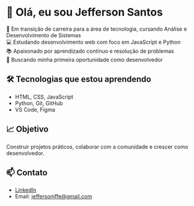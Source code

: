 # 👋 Olá, eu sou Jefferson Santos

🎯 Em transição de carreira para a área de tecnologia, cursando Análise e Desenvolvimento de Sistemas  
💻 Estudando desenvolvimento web com foco em JavaScript e Python  
📚 Apaixonado por aprendizado contínuo e resolução de problemas  
🚀 Buscando minha primeira oportunidade como desenvolvedor

## 🛠️ Tecnologias que estou aprendendo
- HTML, CSS, JavaScript
- Python, Git, GitHub
- VS Code, Figma

## 📈 Objetivo
Construir projetos práticos, colaborar com a comunidade e crescer como desenvolvedor.

## 📫 Contato
- [LinkedIn](https://www.linkedin.com/in/jefferson-santos-4539a2256/)
- Email: jeffersonjffe@gmail.com
